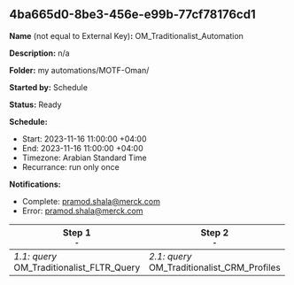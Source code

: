 ## 4ba665d0-8be3-456e-e99b-77cf78176cd1

**Name** (not equal to External Key)**:** OM_Traditionalist_Automation

**Description:** n/a

**Folder:** my automations/MOTF-Oman/

**Started by:** Schedule

**Status:** Ready

**Schedule:**

* Start: 2023-11-16 11:00:00 +04:00
* End: 2023-11-16 11:00:00 +04:00
* Timezone: Arabian Standard Time
* Recurrance: run only once

**Notifications:**

* Complete: pramod.shala@merck.com
* Error: pramod.shala@merck.com

| Step 1<br>_<small>-</small>_ | Step 2<br>_<small>-</small>_ |
| --- | --- |
| _1.1: query_<br>OM_Traditionalist_FLTR_Query | _2.1: query_<br>OM_Traditionalist_CRM_Profiles |
